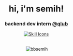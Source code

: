 <h1 align="center">hi, i'm semih!</h1>

<h3 font-weight='bold' align='center'>backend dev intern  <a href="https://qlub.io/en/">@qlub</a></h3>
<div align="center">
  <a href="https://skillicons.dev/icons?i=javascript,typescript,golang,python,docker,nodejs,mongodb,postgres,aws,react,redis,rabbitmq,graphql,postman&perline=7">
    <img src="https://skillicons.dev/icons?i=javascript,typescript,golang,expressjs,nest,python,docker,nodejs,mongodb,postgres,aws,react,redis,rabbitmq,graphql,postman&perline=8" alt="Skill Icons">
  </a>
</div>

<br>

<div align="center">
<p>&nbsp;<img align="center" src="https://github-readme-stats.vercel.app/api?username=bbsemih&show_icons=true&theme=dark&locale=en" alt="bbsemih" /></p>
</div>



